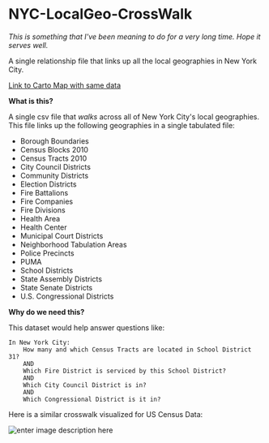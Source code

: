 # NYC-LocalGeo-CrossWalk
*This is something that I've been meaning to do for a very long time. Hope it serves well.*

A single relationship file that links up all the local geographies in New York City.

[Link to Carto Map with same data](https://nyu.carto.com/u/varun-cusp2/builder/8ba55666-2289-4206-8165-60fc4601e35c/embed)

**What is this?**

A single csv file that *walks* across all of New York City's local geographies. This file links up the following geographies in a single tabulated file:

 - Borough Boundaries 
 - Census Blocks 2010 
 - Census Tracts 2010 
 - City Council Districts 
 - Community Districts 
 - Election Districts 
 - Fire Battalions 
 - Fire Companies 
 - Fire Divisions 
 - Health Area 
 - Health Center 
 - Municipal Court Districts 
 - Neighborhood Tabulation Areas
 - Police Precincts 
 - PUMA
 - School Districts 
 - State Assembly Districts 
 - State Senate Districts 
 - U.S. Congressional Districts 

**Why do we need this?**

This dataset would help answer questions like:

    In New York City:
	    How many and which Census Tracts are located in School District 31?
	    AND 
	    Which Fire District is serviced by this School District?
	    AND 
	    Which City Council District is in?
	    AND 
	    Which Congressional District is it in?

Here is a similar crosswalk visualized for US Census Data:

![enter image description here](http://mcdc.missouri.edu/geography/sumlevs/censusgeochart.png)
